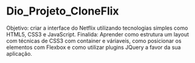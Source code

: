 # Dio_Projeto_CloneFlix

Objetivo:  criar a interface do Netflix utilizando tecnologias simples como HTML5, CSS3 e JavaScript.
Finalida: Aprender como estrutura um layout com técnicas de CSS3 com container e váriaveis, como posicionar os elementos com Flexbox e como utilizar plugins JQuery a favor da sua aplicação.

 
